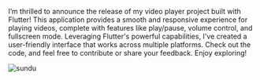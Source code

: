 I’m thrilled to announce the release of my video player project built with Flutter! This application provides a smooth and responsive experience for playing videos, complete with features like play/pause, volume control, and fullscreen mode. Leveraging Flutter's powerful capabilities, I've created a user-friendly interface that works across multiple platforms. Check out the code, and feel free to contribute or share your feedback. Enjoy exploring!


              


![sundu](https://github.com/user-attachments/assets/361e8eb2-70f2-44b0-b9b5-480c069f25d3)




